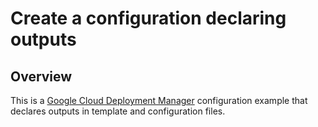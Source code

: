 # Create a configuration declaring outputs

## Overview

This is a [Google Cloud Deployment Manager](https://cloud.google.com/deployment-manager/docs/configuration/expose-information-outputs#deciding_to_declare_an_output_in_a_configuration_or_a_template)
configuration example that declares outputs in template and configuration files.
